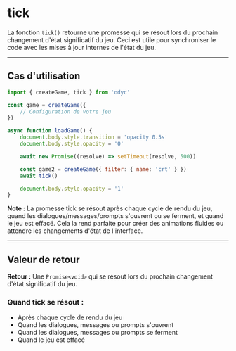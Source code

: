 <script>
import Aside from '../../../lib/ui/Doc/Aside.svelte'
import Emoji from '../../../lib/ui/Doc/Emoji.svelte'
</script>

# <Emoji src="⏱️" /> tick

La fonction `tick()` retourne une promesse qui se résout lors du prochain changement d'état significatif du jeu. Ceci est utile pour synchroniser le code avec les mises à jour internes de l'état du jeu.

---

## <Emoji src="⚡" /> Cas d'utilisation

```js
import { createGame, tick } from 'odyc'

const game = createGame({
	// Configuration de votre jeu
})

async function loadGame() {
	document.body.style.transition = 'opacity 0.5s'
	document.body.style.opacity = '0'

	await new Promise((resolve) => setTimeout(resolve, 500))

	const game2 = createGame({ filter: { name: 'crt' } })
	await tick()

	document.body.style.opacity = '1'
}
```

<Aside>

**Note :** La promesse tick se résout après chaque cycle de rendu du jeu, quand les dialogues/messages/prompts s'ouvrent ou se ferment, et quand le jeu est effacé. Cela la rend parfaite pour créer des animations fluides ou attendre les changements d'état de l'interface.

</Aside>

---

## <Emoji src="📋" /> Valeur de retour

**Retour :** Une `Promise<void>` qui se résout lors du prochain changement d'état significatif du jeu.

### Quand tick se résout :

- Après chaque cycle de rendu du jeu
- Quand les dialogues, messages ou prompts s'ouvrent
- Quand les dialogues, messages ou prompts se ferment
- Quand le jeu est effacé

